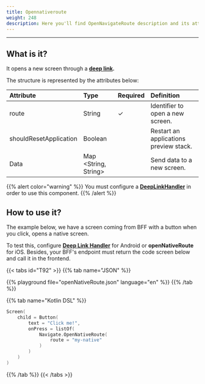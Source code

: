```yaml
---
title: Opennativeroute
weight: 248
description: Here you'll find OpenNavigateRoute description and its attributes.
---
```


---

## What is it?

It opens a new screen through a [**deep link**](/docs/resources/customization/beagle-for-android/deep-link-handler)**.​**

The structure is represented by the attributes below:

| **Attribute** | **Type** | Required | **Definition** |
| :--- | :--- | :--- | :--- |
| route | String |    ✓ | Identifier to open a new screen. |
| shouldResetApplication | Boolean |  | Restart an applications preview stack. |
| Data | Map &lt;String, String&gt; |  | Send data to a new screen. |

{{% alert color="warning" %}}
You must configure a [**DeepLinkHandler**](/docs/resources/customization/beagle-for-android/deep-link-handler) in order to use this component. 
{{% /alert %}}

## How to use it?

The example below, we have a screen coming from BFF with a button when you click, opens a native screen.

To test this, configure [**Deep Link Handler**](/docs/resources/customization/beagle-for-android/deep-link-handler) for Android or **openNativeRoute** for iOS. Besides, your BFF's endpoint must return the code screen below and call it in the frontend. 

{{< tabs id="T92" >}}
{{% tab name="JSON" %}}
<!-- json-playground:openNativeRoute.json
{
  "_beagleComponent_" : "beagle:screenComponent",
  "child" : {
    "_beagleComponent_" : "beagle:button",
    "text" : "Click me!",
    "onPress" : [ {
      "_beagleAction_" : "beagle:openNativeRoute",
      "route" : "my-native",
      "shouldResetApplication" : false
    } ]
  }
}
-->
{{% playground file="openNativeRoute.json" language="en" %}}
{{% /tab %}}

{{% tab name="Kotlin DSL" %}}
```kotlin
Screen(
    child = Button(
        text = "Click me!",
        onPress = listOf(
            Navigate.OpenNativeRoute(
                route = "my-native"
            )
        )
    )
)
```
{{% /tab %}}
{{< /tabs >}}
